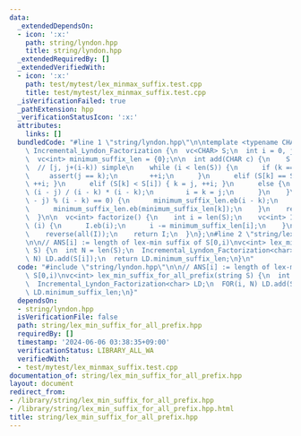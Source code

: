 ```yaml
---
data:
  _extendedDependsOn:
  - icon: ':x:'
    path: string/lyndon.hpp
    title: string/lyndon.hpp
  _extendedRequiredBy: []
  _extendedVerifiedWith:
  - icon: ':x:'
    path: test/mytest/lex_minmax_suffix.test.cpp
    title: test/mytest/lex_minmax_suffix.test.cpp
  _isVerificationFailed: true
  _pathExtension: hpp
  _verificationStatusIcon: ':x:'
  attributes:
    links: []
  bundledCode: "#line 1 \"string/lyndon.hpp\"\n\ntemplate <typename CHAR>\nstruct\
    \ Incremental_Lyndon_Factorization {\n  vc<CHAR> S;\n  int i = 0, j = 0, k = 0;\n\
    \  vc<int> minimum_suffix_len = {0};\n\n  int add(CHAR c) {\n    S.eb(c);\n  \
    \  // [j, j+(i-k)) simple\n    while (i < len(S)) {\n      if (k == i) {\n   \
    \     assert(j == k);\n        ++i;\n      }\n      elif (S[k] == S[i]) { ++k,\
    \ ++i; }\n      elif (S[k] < S[i]) { k = j, ++i; }\n      else {\n        j +=\
    \ (i - j) / (i - k) * (i - k);\n        i = k = j;\n      }\n    }\n    if ((i\
    \ - j) % (i - k) == 0) {\n      minimum_suffix_len.eb(i - k);\n    } else {\n\
    \      minimum_suffix_len.eb(minimum_suffix_len[k]);\n    }\n    return minimum_suffix_len[i];\n\
    \  }\n\n  vc<int> factorize() {\n    int i = len(S);\n    vc<int> I;\n    while\
    \ (i) {\n      I.eb(i);\n      i -= minimum_suffix_len[i];\n    }\n    I.eb(0);\n\
    \    reverse(all(I));\n    return I;\n  }\n};\n#line 2 \"string/lex_min_suffix_for_all_prefix.hpp\"\
    \n\n// ANS[i] := length of lex-min suffix of S[0,i)\nvc<int> lex_min_suffix_for_all_prefix(string\
    \ S) {\n  int N = len(S);\n  Incremental_Lyndon_Factorization<char> LD;\n  FOR(i,\
    \ N) LD.add(S[i]);\n  return LD.minimum_suffix_len;\n}\n"
  code: "#include \"string/lyndon.hpp\"\n\n// ANS[i] := length of lex-min suffix of\
    \ S[0,i)\nvc<int> lex_min_suffix_for_all_prefix(string S) {\n  int N = len(S);\n\
    \  Incremental_Lyndon_Factorization<char> LD;\n  FOR(i, N) LD.add(S[i]);\n  return\
    \ LD.minimum_suffix_len;\n}"
  dependsOn:
  - string/lyndon.hpp
  isVerificationFile: false
  path: string/lex_min_suffix_for_all_prefix.hpp
  requiredBy: []
  timestamp: '2024-06-06 03:38:35+09:00'
  verificationStatus: LIBRARY_ALL_WA
  verifiedWith:
  - test/mytest/lex_minmax_suffix.test.cpp
documentation_of: string/lex_min_suffix_for_all_prefix.hpp
layout: document
redirect_from:
- /library/string/lex_min_suffix_for_all_prefix.hpp
- /library/string/lex_min_suffix_for_all_prefix.hpp.html
title: string/lex_min_suffix_for_all_prefix.hpp
---
```

